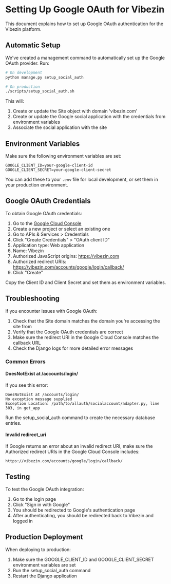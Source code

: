 # Setting Up Google OAuth for Vibezin

This document explains how to set up Google OAuth authentication for the Vibezin platform.

## Automatic Setup

We've created a management command to automatically set up the Google OAuth provider. Run:

```bash
# On development
python manage.py setup_social_auth

# On production
./scripts/setup_social_auth.sh
```

This will:
1. Create or update the Site object with domain 'vibezin.com'
2. Create or update the Google social application with the credentials from environment variables
3. Associate the social application with the site

## Environment Variables

Make sure the following environment variables are set:

```
GOOGLE_CLIENT_ID=your-google-client-id
GOOGLE_CLIENT_SECRET=your-google-client-secret
```

You can add these to your `.env` file for local development, or set them in your production environment.

## Google OAuth Credentials

To obtain Google OAuth credentials:

1. Go to the [Google Cloud Console](https://console.cloud.google.com/)
2. Create a new project or select an existing one
3. Go to APIs & Services > Credentials
4. Click "Create Credentials" > "OAuth client ID"
5. Application type: Web application
6. Name: Vibezin
7. Authorized JavaScript origins: https://vibezin.com
8. Authorized redirect URIs: https://vibezin.com/accounts/google/login/callback/
9. Click "Create"

Copy the Client ID and Client Secret and set them as environment variables.

## Troubleshooting

If you encounter issues with Google OAuth:

1. Check that the Site domain matches the domain you're accessing the site from
2. Verify that the Google OAuth credentials are correct
3. Make sure the redirect URI in the Google Cloud Console matches the callback URL
4. Check the Django logs for more detailed error messages

### Common Errors

#### DoesNotExist at /accounts/login/

If you see this error:

```
DoesNotExist at /accounts/login/
No exception message supplied
Exception Location: /path/to/allauth/socialaccount/adapter.py, line 303, in get_app
```

Run the setup_social_auth command to create the necessary database entries.

#### Invalid redirect_uri

If Google returns an error about an invalid redirect URI, make sure the Authorized redirect URIs in the Google Cloud Console includes:

```
https://vibezin.com/accounts/google/login/callback/
```

## Testing

To test the Google OAuth integration:

1. Go to the login page
2. Click "Sign in with Google"
3. You should be redirected to Google's authentication page
4. After authenticating, you should be redirected back to Vibezin and logged in

## Production Deployment

When deploying to production:

1. Make sure the GOOGLE_CLIENT_ID and GOOGLE_CLIENT_SECRET environment variables are set
2. Run the setup_social_auth command
3. Restart the Django application
